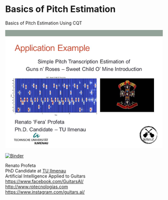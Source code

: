 # Basics of Pitch Estimation
Basics of Pitch Estimation Using CQT

<img src="Slide16.JPG" width="600">

[![Binder](https://mybinder.org/badge.svg)](https://mybinder.org/v2/gh/GuitarsAI/BasicPitchEstimation/master?filepath=pitch_estimation_binder.ipynb)

Renato Profeta<br>
PhD Candidate at [TU Ilmenau](https://www.tu-ilmenau.de/en/applied-media-systems-group/)<br>
Artificial Intelligence Applied to Guitars<br>
https://www.facebook.com/GuitarsAI/<br>
http://www.rptecnologias.com <br>
https://www.instagram.com/guitars.ai/

